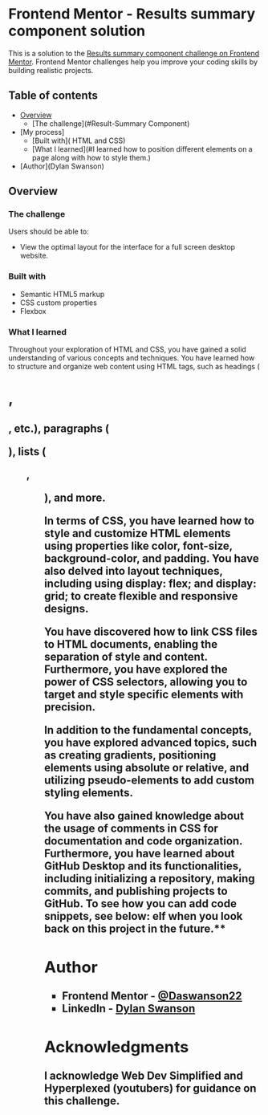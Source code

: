 # Frontend Mentor - Results summary component solution

This is a solution to the [Results summary component challenge on Frontend Mentor](https://www.frontendmentor.io/challenges/results-summary-component-CE_K6s0maV). Frontend Mentor challenges help you improve your coding skills by building realistic projects. 

## Table of contents

- [Overview](#overview)
  - [The challenge](#Result-Summary Component)
- [My process]
  - [Built with]( HTML and CSS)
  - [What I learned](#I learned how to position different elements on a page along with how to style them.)
- [Author](Dylan Swanson)

## Overview

### The challenge

Users should be able to:

- View the optimal layout for the interface for a full screen desktop website.

### Built with

- Semantic HTML5 markup
- CSS custom properties
- Flexbox

### What I learned

Throughout your exploration of HTML and CSS, you have gained a solid understanding of various concepts and techniques. You have learned how to structure and organize web content using HTML tags, such as headings (<h1>, <h2>, etc.), paragraphs (<p>), lists (<ul>, <ol>), and more.

In terms of CSS, you have learned how to style and customize HTML elements using properties like color, font-size, background-color, and padding. You have also delved into layout techniques, including using display: flex; and display: grid; to create flexible and responsive designs.

You have discovered how to link CSS files to HTML documents, enabling the separation of style and content. Furthermore, you have explored the power of CSS selectors, allowing you to target and style specific elements with precision.

In addition to the fundamental concepts, you have explored advanced topics, such as creating gradients, positioning elements using absolute or relative, and utilizing pseudo-elements to add custom styling elements.

You have also gained knowledge about the usage of comments in CSS for documentation and code organization. Furthermore, you have learned about GitHub Desktop and its functionalities, including initializing a repository, making commits, and publishing projects to GitHub.
To see how you can add code snippets, see below:
elf when you look back on this project in the future.**

## Author

- Frontend Mentor - [@Daswanson22](https://www.frontendmentor.io/profile/Daswanson22)
- LinkedIn - [Dylan Swanson](www.linkedin.com/in/dylan-swanson-018223211)

## Acknowledgments

I acknowledge Web Dev Simplified and Hyperplexed (youtubers) for guidance on this challenge.

